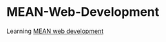 # MEAN-Web-Development
Learning [MEAN web development](https://www.packtpub.com/web-development/mean-web-development)
